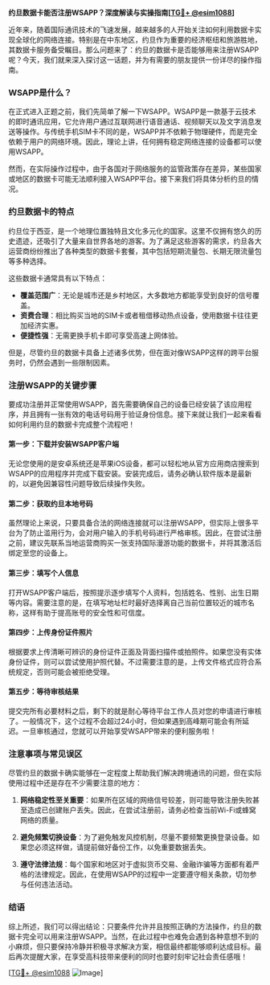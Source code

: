 **约旦数据卡能否注册WSAPP？深度解读与实操指南[[TG💪+ @esim1088](https://t.me/s/esim1088)]**

近年来，随着国际通讯技术的飞速发展，越来越多的人开始关注如何利用数据卡实现全球化的网络连接。特别是在中东地区，约旦作为重要的经济枢纽和旅游胜地，其数据卡服务备受瞩目。那么问题来了：约旦的数据卡是否能够用来注册WSAPP呢？今天，我们就来深入探讨这一话题，并为有需要的朋友提供一份详尽的操作指南。

### WSAPP是什么？

在正式进入正题之前，我们先简单了解一下WSAPP。WSAPP是一款基于云技术的即时通讯应用，它允许用户通过互联网进行语音通话、视频聊天以及文字消息发送等操作。与传统手机SIM卡不同的是，WSAPP并不依赖于物理硬件，而是完全依赖于用户的网络环境。因此，理论上讲，任何拥有稳定网络连接的设备都可以使用WSAPP。

然而，在实际操作过程中，由于各国对于网络服务的监管政策存在差异，某些国家或地区的数据卡可能无法顺利接入WSAPP平台。接下来我们将具体分析约旦的情况。

### 约旦数据卡的特点

约旦位于西亚，是一个地理位置独特且文化多元化的国家。这里不仅拥有悠久的历史遗迹，还吸引了大量来自世界各地的游客。为了满足这些游客的需求，约旦各大运营商纷纷推出了各种类型的数据卡套餐，其中包括短期流量包、长期无限流量包等多种选择。

这些数据卡通常具有以下特点：
- **覆盖范围广**：无论是城市还是乡村地区，大多数地方都能享受到良好的信号覆盖。
- **资费合理**：相比购买当地的SIM卡或者租借移动热点设备，使用数据卡往往更加经济实惠。
- **便捷性强**：无需更换手机卡即可享受高速上网体验。

但是，尽管约旦的数据卡具备上述诸多优势，但在面对像WSAPP这样的跨平台服务时，仍然会遇到一些限制因素。

### 注册WSAPP的关键步骤

要成功注册并正常使用WSAPP，首先需要确保自己的设备已经安装了该应用程序，并且拥有一张有效的电话号码用于验证身份信息。接下来就让我们一起来看看如何利用约旦的数据卡完成整个流程吧！

#### 第一步：下载并安装WSAPP客户端
无论您使用的是安卓系统还是苹果iOS设备，都可以轻松地从官方应用商店搜索到WSAPP的应用程序并完成下载安装。安装完成后，请务必确认软件版本是最新的，以避免因兼容性问题导致后续操作失败。

#### 第二步：获取约旦本地号码
虽然理论上来说，只要具备合法的网络连接就可以注册WSAPP，但实际上很多平台为了防止滥用行为，会对用户输入的手机号码进行严格审核。因此，在尝试注册之前，建议先联系当地运营商购买一张支持国际漫游功能的数据卡，并将其激活后绑定至您的设备上。

#### 第三步：填写个人信息
打开WSAPP客户端后，按照提示逐步填写个人资料，包括姓名、性别、出生日期等内容。需要注意的是，在填写地址栏时最好选择离自己当前位置较近的城市名称，这样有助于提高账号的安全性和可信度。

#### 第四步：上传身份证件照片
根据要求上传清晰可辨识的身份证件正面及背面扫描件或拍照件。如果您没有实体身份证件，则可以尝试使用护照代替。不过需要注意的是，上传文件格式应符合系统规定，否则可能会被拒绝受理。

#### 第五步：等待审核结果
提交完所有必要材料之后，剩下的就是耐心等待平台工作人员对您的申请进行审核了。一般情况下，这个过程不会超过24小时，但如果遇到高峰期可能会有所延迟。一旦审核通过，您就可以开始享受WSAPP带来的便利服务啦！

### 注意事项与常见误区

尽管约旦的数据卡确实能够在一定程度上帮助我们解决跨境通讯的问题，但在实际使用过程中还是存在不少需要注意的地方：

1. **网络稳定性至关重要**：如果所在区域的网络信号较差，则可能导致注册失败甚至造成已创建账户丢失。因此，在尝试注册前，请务必检查当前Wi-Fi或蜂窝网络的质量。
   
2. **避免频繁切换设备**：为了避免触发风控机制，尽量不要频繁更换登录设备。如果您必须这样做，请提前做好备份工作，以免重要数据丢失。
   
3. **遵守法律法规**：每个国家和地区对于虚拟货币交易、金融诈骗等方面都有着严格的法律规定。因此，在使用WSAPP的过程中一定要遵守相关条款，切勿参与任何违法活动。

### 结语

综上所述，我们可以得出结论：只要条件允许并且按照正确的方法操作，约旦的数据卡完全可以用来注册WSAPP。当然，在此过程中也难免会遇到各种意想不到的小麻烦，但只要保持冷静并积极寻求解决方案，相信最终都能够顺利达成目标。最后再次提醒大家，在享受高科技带来便利的同时也要时刻牢记社会责任感哦！

[[TG💪+ @esim1088](https://t.me/s/esim1088) ![Image](https://i.postimg.cc/4NQfJmqS/Snipaste-2025-05-13-00-14-12.png)]